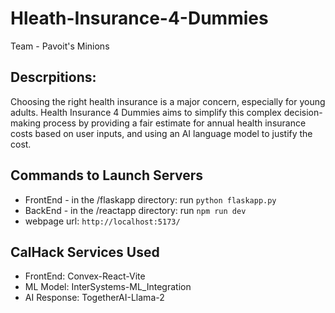 # Hleath-Insurance-4-Dummies
Team - Pavoit's Minions

## Descrpitions:
Choosing the right health insurance is a major concern, especially for young adults. Health Insurance 4 Dummies aims to simplify this complex decision-making process by providing a fair estimate for annual health insurance costs based on user inputs, and using an AI language model to justify the cost.

## Commands to Launch Servers
* FrontEnd - in the /flaskapp directory: run `python flaskapp.py`
* BackEnd - in the /reactapp directory: run `npm run dev`
* webpage url: `http://localhost:5173/`

## CalHack Services Used
* FrontEnd: Convex-React-Vite
* ML Model: InterSystems-ML_Integration
* AI Response: TogetherAI-Llama-2
